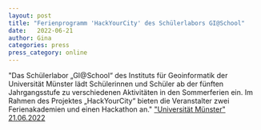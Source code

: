 ```yaml
---
layout: post
title: "Ferienprogramm 'HackYourCity' des Schülerlabors GI@School"
date:   2022-06-21
author: Gina
categories: press
press_category: online
---
```

"Das Schülerlabor „GI@School“ des Instituts für Geoinformatik der Universität Münster lädt Schülerinnen und Schüler ab der fünften Jahrgangsstufe zu verschiedenen Aktivitäten in den Sommerferien ein. Im Rahmen des Projektes „HackYourCity“ bieten die Veranstalter zwei Ferienakademien und einen Hackathon an."
<a href="https://www.uni-muenster.de/news/view.php?cmdid=12656" target="_blank">"Universität Münster" 21.06.2022</a>
